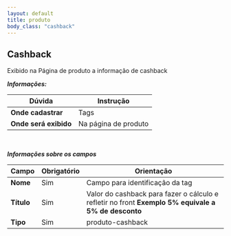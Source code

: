 ```yaml
---
layout: default
title: produto
body_class: "cashback"
---
```



## Cashback


Exibido na Página de produto a informação de cashback


***Informações:***

| Dúvida                          | Instrução                                                               |
| ------------------------------- | ----------------------------------------------------------------------- |
| **Onde cadastrar**              | Tags                                                                    |
| **Onde será exibido**           | Na página de produto                    |


&nbsp;

***Informações sobre os campos***



| Campo         | Obrigatório         | Orientação                                |
| ------------- | ------------------- | ----------------------------------------- |
| **Nome**      | Sim      | Campo para identificação da tag                     |
| **Título**    | Sim | Valor do cashback para fazer o cálculo e refletir no front **Exemplo 5% equivale a 5% de desconto** |
| **Tipo** | Sim | produto-cashback    |

<br>




&nbsp;
